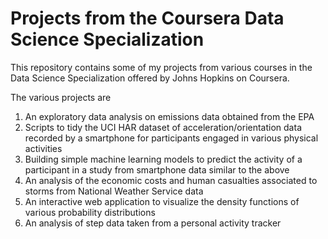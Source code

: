 # Projects from the Coursera Data Science Specialization

This repository contains some of my projects from various courses in the Data Science Specialization offered by Johns Hopkins on Coursera.

The various projects are
1.	An exploratory data analysis on emissions data obtained from the EPA
2.	Scripts to tidy the UCI HAR dataset of acceleration/orientation data recorded by a smartphone for participants engaged in various physical activities
3.	Building simple machine learning models to predict the activity of a participant in a study from smartphone data similar to the above
4.	An analysis of the economic costs and human casualties associated to storms from National Weather Service data
5.	An interactive web application to visualize the density functions of various probability distributions
6. An analysis of step data taken from a personal activity tracker
